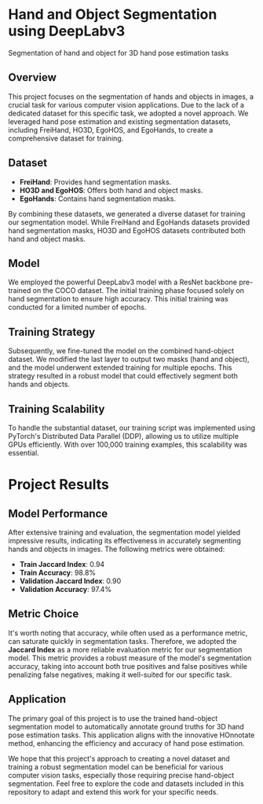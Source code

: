 # Hand and Object Segmentation using DeepLabv3
Segmentation of hand and object for 3D hand pose estimation tasks

## Overview

This project focuses on the segmentation of hands and objects in images, a crucial task for various computer vision applications. Due to the lack of a dedicated dataset for this specific task, we adopted a novel approach. We leveraged hand pose estimation and existing segmentation datasets, including FreiHand, HO3D, EgoHOS, and EgoHands, to create a comprehensive dataset for training.

## Dataset

- **FreiHand**: Provides hand segmentation masks.
- **HO3D and EgoHOS**: Offers both hand and object masks.
- **EgoHands**: Contains hand segmentation masks.

By combining these datasets, we generated a diverse dataset for training our segmentation model. While FreiHand and EgoHands datasets provided hand segmentation masks, HO3D and EgoHOS datasets contributed both hand and object masks.

## Model

We employed the powerful DeepLabv3 model with a ResNet backbone pre-trained on the COCO dataset. The initial training phase focused solely on hand segmentation to ensure high accuracy. This initial training was conducted for a limited number of epochs.

## Training Strategy

Subsequently, we fine-tuned the model on the combined hand-object dataset. We modified the last layer to output two masks (hand and object), and the model underwent extended training for multiple epochs. This strategy resulted in a robust model that could effectively segment both hands and objects.

## Training Scalability

To handle the substantial dataset, our training script was implemented using PyTorch's Distributed Data Parallel (DDP), allowing us to utilize multiple GPUs efficiently. With over 100,000 training examples, this scalability was essential.

# Project Results

## Model Performance

After extensive training and evaluation, the segmentation model yielded impressive results, indicating its effectiveness in accurately segmenting hands and objects in images. The following metrics were obtained:

- **Train Jaccard Index**: 0.94
- **Train Accuracy**: 98.8%
- **Validation Jaccard Index**: 0.90
- **Validation Accuracy**: 97.4%

## Metric Choice

It's worth noting that accuracy, while often used as a performance metric, can saturate quickly in segmentation tasks. Therefore, we adopted the **Jaccard Index** as a more reliable evaluation metric for our segmentation model. This metric provides a robust measure of the model's segmentation accuracy, taking into account both true positives and false positives while penalizing false negatives, making it well-suited for our specific task.

## Application

The primary goal of this project is to use the trained hand-object segmentation model to automatically annotate ground truths for 3D hand pose estimation tasks. This application aligns with the innovative HOnnotate method, enhancing the efficiency and accuracy of hand pose estimation.

We hope that this project's approach to creating a novel dataset and training a robust segmentation model can be beneficial for various computer vision tasks, especially those requiring precise hand-object segmentation. Feel free to explore the code and datasets included in this repository to adapt and extend this work for your specific needs.
